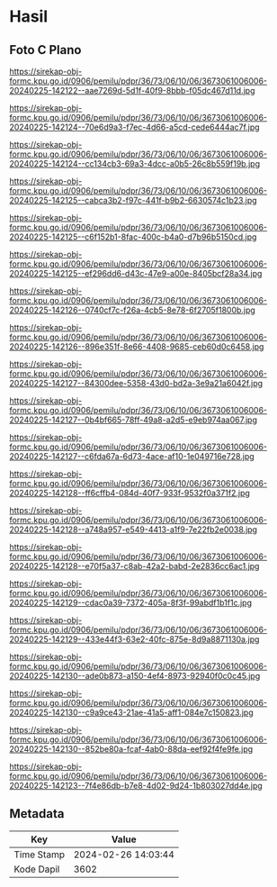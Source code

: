 # Hasil

## Foto C Plano

https://sirekap-obj-formc.kpu.go.id/0906/pemilu/pdpr/36/73/06/10/06/3673061006006-20240225-142122--aae7269d-5d1f-40f9-8bbb-f05dc467d11d.jpg

https://sirekap-obj-formc.kpu.go.id/0906/pemilu/pdpr/36/73/06/10/06/3673061006006-20240225-142124--70e6d9a3-f7ec-4d66-a5cd-cede6444ac7f.jpg

https://sirekap-obj-formc.kpu.go.id/0906/pemilu/pdpr/36/73/06/10/06/3673061006006-20240225-142124--cc134cb3-69a3-4dcc-a0b5-26c8b559f19b.jpg

https://sirekap-obj-formc.kpu.go.id/0906/pemilu/pdpr/36/73/06/10/06/3673061006006-20240225-142125--cabca3b2-f97c-441f-b9b2-6630574c1b23.jpg

https://sirekap-obj-formc.kpu.go.id/0906/pemilu/pdpr/36/73/06/10/06/3673061006006-20240225-142125--c6f152b1-8fac-400c-b4a0-d7b96b5150cd.jpg

https://sirekap-obj-formc.kpu.go.id/0906/pemilu/pdpr/36/73/06/10/06/3673061006006-20240225-142125--ef296dd6-d43c-47e9-a00e-8405bcf28a34.jpg

https://sirekap-obj-formc.kpu.go.id/0906/pemilu/pdpr/36/73/06/10/06/3673061006006-20240225-142126--0740cf7c-f26a-4cb5-8e78-6f2705f1800b.jpg

https://sirekap-obj-formc.kpu.go.id/0906/pemilu/pdpr/36/73/06/10/06/3673061006006-20240225-142126--896e351f-8e66-4408-9685-ceb60d0c6458.jpg

https://sirekap-obj-formc.kpu.go.id/0906/pemilu/pdpr/36/73/06/10/06/3673061006006-20240225-142127--84300dee-5358-43d0-bd2a-3e9a21a6042f.jpg

https://sirekap-obj-formc.kpu.go.id/0906/pemilu/pdpr/36/73/06/10/06/3673061006006-20240225-142127--0b4bf665-78ff-49a8-a2d5-e9eb974aa067.jpg

https://sirekap-obj-formc.kpu.go.id/0906/pemilu/pdpr/36/73/06/10/06/3673061006006-20240225-142127--c6fda67a-6d73-4ace-af10-1e049716e728.jpg

https://sirekap-obj-formc.kpu.go.id/0906/pemilu/pdpr/36/73/06/10/06/3673061006006-20240225-142128--ff6cffb4-084d-40f7-933f-9532f0a371f2.jpg

https://sirekap-obj-formc.kpu.go.id/0906/pemilu/pdpr/36/73/06/10/06/3673061006006-20240225-142128--a748a957-e549-4413-a1f9-7e22fb2e0038.jpg

https://sirekap-obj-formc.kpu.go.id/0906/pemilu/pdpr/36/73/06/10/06/3673061006006-20240225-142128--e70f5a37-c8ab-42a2-babd-2e2836cc6ac1.jpg

https://sirekap-obj-formc.kpu.go.id/0906/pemilu/pdpr/36/73/06/10/06/3673061006006-20240225-142129--cdac0a39-7372-405a-8f3f-99abdf1b1f1c.jpg

https://sirekap-obj-formc.kpu.go.id/0906/pemilu/pdpr/36/73/06/10/06/3673061006006-20240225-142129--433e44f3-63e2-40fc-875e-8d9a8871130a.jpg

https://sirekap-obj-formc.kpu.go.id/0906/pemilu/pdpr/36/73/06/10/06/3673061006006-20240225-142130--ade0b873-a150-4ef4-8973-92940f0c0c45.jpg

https://sirekap-obj-formc.kpu.go.id/0906/pemilu/pdpr/36/73/06/10/06/3673061006006-20240225-142130--c9a9ce43-21ae-41a5-aff1-084e7c150823.jpg

https://sirekap-obj-formc.kpu.go.id/0906/pemilu/pdpr/36/73/06/10/06/3673061006006-20240225-142130--852be80a-fcaf-4ab0-88da-eef92f4fe9fe.jpg

https://sirekap-obj-formc.kpu.go.id/0906/pemilu/pdpr/36/73/06/10/06/3673061006006-20240225-142123--7f4e86db-b7e8-4d02-9d24-1b803027dd4e.jpg


## Metadata

| Key        | Value               |
| ---------- | ------------------- |
| Time Stamp | 2024-02-26 14:03:44 |
| Kode Dapil | 3602                |



